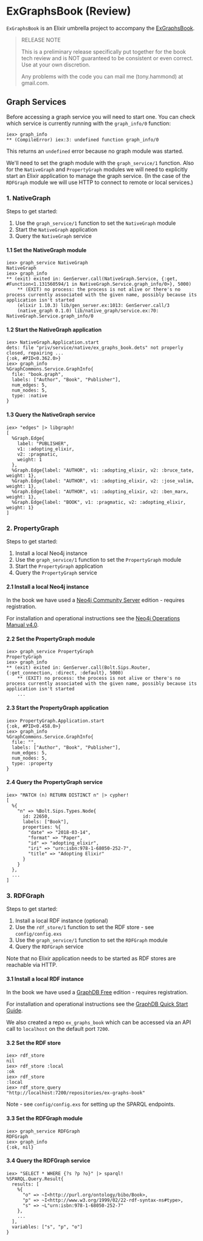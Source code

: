 # ExGraphsBook (Review)

`ExGraphsBook` is an Elixir umbrella project to accompany the [ExGraphsBook](https://pragprog.com/book/thgraphs/using-elixir-for-graphs).

> RELEASE NOTE
>
> This is a preliminary release specifically put together for the book tech review and is NOT guaranteed to be consistent or even correct. Use at your own discretion.
>
> Any problems with the code you can mail me (tony.hammond) at gmail.com.

## Graph Services

Before accessing a graph service you will need to start one. You can check which service is currently running with the `graph_info/0` function:

```
iex> graph_info
** (CompileError) iex:3: undefined function graph_info/0
```

This returns an `undefined` error because no graph module was started.

We'll need to set the graph module with the `graph_service/1` function. Also for the `NativeGraph` and `PropertyGraph` modules we will need to explicitly start an Elixir application to manage the graph service. (In the case of the `RDFGraph` module we will use HTTP to connect to remote or local services.)


### 1. NativeGraph

Steps to get started:

1. Use the `graph_service/1` function to set the `NativeGraph` module
2. Start the `NativeGraph` application
3. Query the `NativeGraph` service

#### 1.1 Set the NativeGraph module

```
iex> graph_service NativeGraph
NativeGraph
iex> graph_info               
** (exit) exited in: GenServer.call(NativeGraph.Service, {:get, #Function<1.131560594/1 in NativeGraph.Service.graph_info/0>}, 5000)
    ** (EXIT) no process: the process is not alive or there's no process currently associated with the given name, possibly because its application isn't started
    (elixir 1.10.3) lib/gen_server.ex:1013: GenServer.call/3
    (native_graph 0.1.0) lib/native_graph/service.ex:70: NativeGraph.Service.graph_info/0
```

#### 1.2 Start the NativeGraph application

```
iex> NativeGraph.Application.start
dets: file "priv/service/native/ex_graphs_book.dets" not properly closed, repairing ...
{:ok, #PID<0.362.0>}
iex> graph_info                   
%GraphCommons.Service.GraphInfo{
  file: "book.graph",
  labels: ["Author", "Book", "Publisher"],
  num_edges: 5,
  num_nodes: 5,
  type: :native
}
```

#### 1.3 Query the NativeGraph service

```
iex> "edges" |> libgraph!
[
  %Graph.Edge{
    label: "PUBLISHER",
    v1: :adopting_elixir,
    v2: :pragmatic,
    weight: 1
  },
  %Graph.Edge{label: "AUTHOR", v1: :adopting_elixir, v2: :bruce_tate, weight: 1},
  %Graph.Edge{label: "AUTHOR", v1: :adopting_elixir, v2: :jose_valim, weight: 1},
  %Graph.Edge{label: "AUTHOR", v1: :adopting_elixir, v2: :ben_marx, weight: 1},
  %Graph.Edge{label: "BOOK", v1: :pragmatic, v2: :adopting_elixir, weight: 1}
]
```

### 2. PropertyGraph

Steps to get started:

1. Install a local Neo4j instance
2. Use the `graph_service/1` function to set the `PropertyGraph` module
3. Start the `PropertyGraph` application
4. Query the `PropertyGraph` service

#### 2.1 Install a local Neo4j instance

In the book we have used a [Neo4j Community Server](https://neo4j.com/download-center/#community) edition - requires registration.

For installation and operational instructions see the [Neo4j Operations Manual v4.0](https://neo4j.com/docs/operations-manual/4.0/installation/).

#### 2.2 Set the PropertyGraph module

```
iex> graph_service PropertyGraph         
PropertyGraph
iex> graph_info                          
** (exit) exited in: GenServer.call(Bolt.Sips.Router, {:get_connection, :direct, :default}, 5000)
    ** (EXIT) no process: the process is not alive or there's no process currently associated with the given name, possibly because its application isn't started
    ...
```

#### 2.3 Start the PropertyGraph application

```
iex> PropertyGraph.Application.start
{:ok, #PID<0.458.0>}
iex> graph_info                     
%GraphCommons.Service.GraphInfo{
  file: "",
  labels: ["Author", "Book", "Publisher"],
  num_edges: 5,
  num_nodes: 5,
  type: :property
}
```

#### 2.4 Query the PropertyGraph service

```
iex> "MATCH (n) RETURN DISTINCT n" |> cypher!
[
  %{
    "n" => %Bolt.Sips.Types.Node{
      id: 22650,
      labels: ["Book"],
      properties: %{
        "date" => "2018-03-14",
        "format" => "Paper",
        "id" => "adopting_elixir",
        "iri" => "urn:isbn:978-1-68050-252-7",
        "title" => "Adopting Elixir"
      }
    }
  },
  ...
]
```

### 3. RDFGraph

Steps to get started:

1. Install a local RDF instance (optional)
2. Use the `rdf_store/1` function to set the RDF store - see `config/config.exs`
3. Use the `graph_service/1` function to set the `RDFGraph` module
4. Query the `RDFGraph` service

Note that no Elixir application needs to be started as RDF stores are reachable via HTTP.

#### 3.1 Install a local RDF instance

In the book we have used a [GraphDB Free](https://www.ontotext.com/products/graphdb/graphdb-free/) edition - requires registration.

For installation and operational instructions see the [GraphDB Quick Start Guide](http://graphdb.ontotext.com/documentation/free/quick-start-guide.html).

We also created a repo `ex_graphs_book` which can be accessed via an API call to `localhost` on the default port `7200`.

#### 3.2 Set the RDF store

```
iex> rdf_store        
nil
iex> rdf_store :local
:ok
iex> rdf_store        
:local
iex> rdf_store_query                                
"http://localhost:7200/repositories/ex-graphs-book"
```

Note - see `config/config.exs` for setting up the SPARQL endpoints.

#### 3.3 Set the RDFGraph module

```
iex> graph_service RDFGraph
RDFGraph
iex> graph_info            
{:ok, nil}
```

#### 3.4 Query the RDFGraph service

```
iex> "SELECT * WHERE {?s ?p ?o}" |> sparql!                 
%SPARQL.Query.Result{
  results: [
    %{
      "o" => ~I<http://purl.org/ontology/bibo/Book>,
      "p" => ~I<http://www.w3.org/1999/02/22-rdf-syntax-ns#type>,
      "s" => ~L"urn:isbn:978-1-68050-252-7"
    },
    ...
  ],
  variables: ["s", "p", "o"]
}
```
